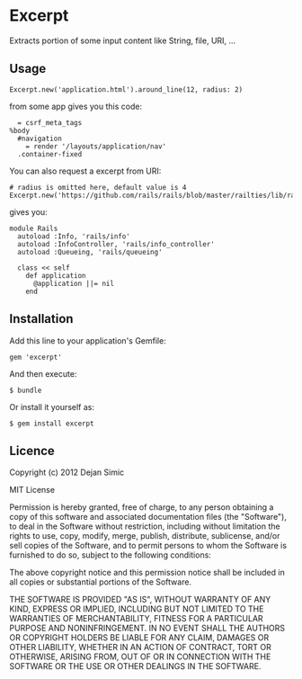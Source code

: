 # Excerpt

Extracts portion of some input content like String, file, URI, ...

## Usage
    
    Excerpt.new('application.html').around_line(12, radius: 2)

from some app gives you this code:

      = csrf_meta_tags
    %body
      #navigation
        = render '/layouts/application/nav'
      .container-fixed

You can also request a excerpt from URI:

    # radius is omitted here, default value is 4
    Excerpt.new('https://github.com/rails/rails/blob/master/railties/lib/rails.rb').around_line(26)

gives you:

    module Rails
      autoload :Info, 'rails/info'
      autoload :InfoController, 'rails/info_controller'
      autoload :Queueing, 'rails/queueing'

      class << self
        def application
          @application ||= nil
        end

## Installation

Add this line to your application's Gemfile:

    gem 'excerpt'

And then execute:

    $ bundle

Or install it yourself as:

    $ gem install excerpt

## Licence

Copyright (c) 2012 Dejan Simic

MIT License

Permission is hereby granted, free of charge, to any person obtaining
a copy of this software and associated documentation files (the
"Software"), to deal in the Software without restriction, including
without limitation the rights to use, copy, modify, merge, publish,
distribute, sublicense, and/or sell copies of the Software, and to
permit persons to whom the Software is furnished to do so, subject to
the following conditions:

The above copyright notice and this permission notice shall be
included in all copies or substantial portions of the Software.

THE SOFTWARE IS PROVIDED "AS IS", WITHOUT WARRANTY OF ANY KIND,
EXPRESS OR IMPLIED, INCLUDING BUT NOT LIMITED TO THE WARRANTIES OF
MERCHANTABILITY, FITNESS FOR A PARTICULAR PURPOSE AND
NONINFRINGEMENT. IN NO EVENT SHALL THE AUTHORS OR COPYRIGHT HOLDERS BE
LIABLE FOR ANY CLAIM, DAMAGES OR OTHER LIABILITY, WHETHER IN AN ACTION
OF CONTRACT, TORT OR OTHERWISE, ARISING FROM, OUT OF OR IN CONNECTION
WITH THE SOFTWARE OR THE USE OR OTHER DEALINGS IN THE SOFTWARE.
